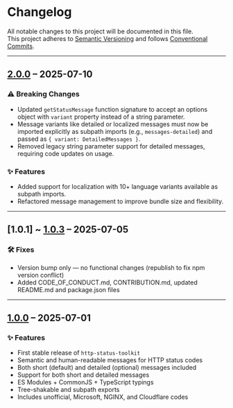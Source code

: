 # Changelog

All notable changes to this project will be documented in this file.  
This project adheres to [Semantic Versioning](https://semver.org) and follows [Conventional Commits](https://www.conventionalcommits.org).

---

## [2.0.0](https://github.com/Rashedin-063/http-status-toolkit/releases/tag/v2.0.0) – 2025-07-10

### ⚠️ Breaking Changes

- Updated `getStatusMessage` function signature to accept an options object with `variant` property instead of a string parameter.
- Message variants like detailed or localized messages must now be imported explicitly as subpath imports (e.g., `messages-detailed`) and passed as `{ variant: DetailedMessages }`.
- Removed legacy string parameter support for detailed messages, requiring code updates on usage.

### ✨ Features

- Added support for localization with 10+ language variants available as subpath imports.
- Refactored message management to improve bundle size and flexibility.

---

## [1.0.1] ~ [1.0.3](https://github.com/Rashedin-063/http-status-toolkit/releases/tag/v1.0.2) – 2025-07-05

### 🛠️ Fixes

- Version bump only — no functional changes (republish to fix npm version conflict)
- Added CODE_OF_CONDUCT.md, CONTRIBUTION.md, updated README.md and package.json files

---

## [1.0.0](https://github.com/Rashedin-063/http-status-toolkit/releases/tag/v1.0.0) – 2025-07-01

### ✨ Features

- First stable release of `http-status-toolkit`
- Semantic and human-readable messages for HTTP status codes
- Both short (default) and detailed (optional) messages included
- Support for both short and detailed messages
- ES Modules + CommonJS + TypeScript typings
- Tree-shakable and subpath exports
- Includes unofficial, Microsoft, NGINX, and Cloudflare codes
